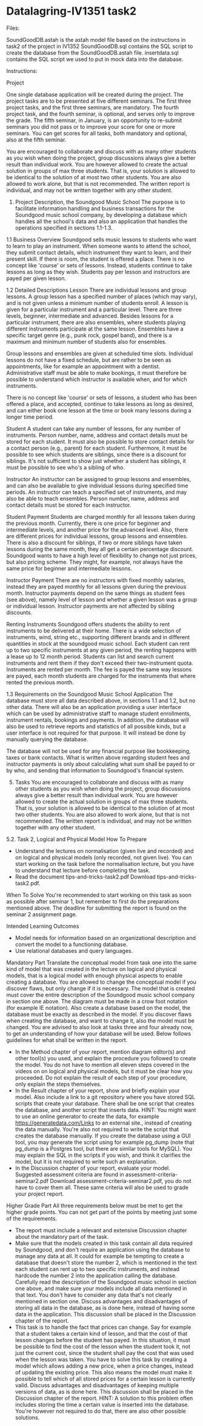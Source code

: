 # Datalagring-IV1351 task2

Files:

SoundGoodDB.astah is the astah model file based on the instructions in task2 of the project in IV1352
SoundGoodDB.sql contains the SQL script to create the database from the SoundGoodDB.astah file.
insertdata.sql contains the SQL script we used to put in mock data into the database.

Instructions:

Project

One single database application will be created during the project. The project tasks are to be presented at five different seminars. The first three project tasks, and the first three seminars, are mandatory. The fourth project task, and the fourth seminar, is optional, and serves only to improve the grade. The fifth seminar, in January, is an opportunity to re-submit seminars you did not pass or to improve your score for one or more seminars. You can get scores for all tasks, both mandatory and optional, also at the fifth seminar. 

You are encouraged to collaborate and discuss with as many other students as you wish when doing the project, group discussions always give a better result than individual work. You are however allowed to create the actual solution in groups of max three students. That is, your solution is allowed to be identical to the solution of at most two other students. You are also allowed to work alone, but that is not recommended. The written report is individual, and may not be written together with any other student.

1. Project Description, the Soundgood Music School
The purpose is to facilitate information handling and business transactions for the Soundgood music school company, by developing a database which handles all the school's data and also an application that handles the operations specified in sections 1.1-1.3.

1.1 Business Overview
Soundgood sells music lessons to students who want to learn to play an instrument. When someone wants to attend the school, they submit contact details, which instrument they want to learn, and their present skill. If there is room, the student is offered a place. There is no concept like 'course' or sets of lessons. Instead, students continue to take lessons as long as they wish. Students pay per lesson and instructors are payed per given lesson.

1.2 Detailed Descriptions
Lesson
There are individual lessons and group lessons. A group lesson has a specified number of places (which may vary), and is not given unless a minimum number of students enroll. A lesson is given for a particular instrument and a particular level. There are three levels, beginner, intermediate and advanced. Besides lessons for a particular instrument, there are also ensembles, where students playing different instruments participate at the same lesson. Ensembles have a specific target genre (e.g., punk rock, gospel band), and there is a maximum and minimum number of students also for ensembles.

Group lessons and ensembles are given at scheduled time slots. Individual lessons do not have a fixed schedule, but are rather to be seen as appointments, like for example an appointment with a dentist. Administrative staff must be able to make bookings, it must therefore be possible to understand which instructor is available when, and for which instruments.

There is no concept like 'course' or sets of lessons, a student who has been offered a place, and accepted, continue to take lessons as long as desired, and can either book one lesson at the time or book many lessons during a longer time period.

Student
A student can take any number of lessons, for any number of instruments. Person number, name, address and contact details must be stored for each student. It must also be possible to store contact details for a contact person (e.g., parent) for each student. Furthermore, it must be possible to see which students are siblings, since there is a discount for siblings. It's not sufficient to show just whether a student has siblings, it must be possible to see who's a sibling of who.

Instructor
An instructor can be assigned to group lessons and ensembles, and can also be available to give individual lessons during specified time periods. An instructor can teach a specified set of instruments, and may also be able to teach ensembles. Person number, name, address and contact details must be stored for each instructor. 

Student Payment
Students are charged monthly for all lessons taken during the previous month. Currently, there is one price for beginner and intermediate levels, and another price for the advanced level. Also, there are different prices for individual lessons, group lessons and ensembles. There is also a discount for siblings, if two or more siblings have taken lessons during the same month, they all get a certain percentage discount. Soundgood wants to have a high level of flexibility to change not just prices, but also pricing scheme. They might, for example, not always have the same price for beginner and intermediate lessons.

Instructor Payment
There are no instructors with fixed monthly salaries, instead they are payed monthly for all lessons given during the previous month. Instructor payments depend on the same things as student fees (see above), namely level of lesson and whether a given lesson was a group or individual lesson. Instructor payments are not affected by sibling discounts.

Renting Instruments
Soundgood offers students the ability to rent instruments to be delivered at their home. There is a wide selection of instruments, wind, string etc., supporting different brands and in different quantities in stock at the soundgood music school. Each student can rent up to two specific instruments at any given period, the renting happens with a lease up to 12 month period. Students can list and search current instruments and rent them if they don't exceed their two-instrument quota. Instruments are rented per month. The fee is payed the same way lessons are payed, each month students are charged for the instruments that where rented the previous month.

1.3 Requirements on the Soundgood Music School Application
The database must store all data described above, in sections 1.1 and 1.2, but no other data. There will also be an application providing a user interface which can be used by administrative staff to manage student enrollments, instrument rentals, bookings and payments. In addition, the database will also be used to retrieve reports and statistics of all possible kinds, but a user interface is not required for that purpose. It will instead be done by manually querying the database.

The database will not be used for any financial purpose like bookkeeping, taxes or bank contacts. What is written above regarding student fees and instructor payments is only about calculating what sum shall be payed to or by who, and sending that information to Soundgood's financial system.

5. Tasks
You are encouraged to collaborate and discuss with as many other students as you wish when doing the project, group discussions always give a better result than individual work. You are however allowed to create the actual solution in groups of max three students. That is, your solution is allowed to be identical to the solution of at most two other students. You are also allowed to work alone, but that is not recommended. The written report is individual, and may not be written together with any other student.

5.2. Task 2, Logical and Physical Model
How To Prepare
 * Understand the lectures on normalisation (given live and recorded) and on logical and physical models (only recorded, not given live). You can start working on the task before the normalisation           lecture, but you have to understand that lecture before completing the task.
  * Read the document tips-and-tricks-task2.pdf Download tips-and-tricks-task2.pdf.

When To Solve
You're recommended to start working on this task as soon as possible after seminar 1, but remember to first do the preparations mentioned above. The deadline for submitting the report is found on the seminar 2 assignment page.

Intended Learning Outcomes
  * Model needs for information based on an organizational description and convert the model to a functioning database.
  * Use relational databases and query languages.

Mandatory Part
Translate the conceptual model from task one into the same kind of model that was created in the lecture on logical and physical models, that is a logical model with enough physical aspects to enable creating a database. You are allowed to change the conceptual model if you discover flaws, but only change if it is necessary. The model that is created must cover the entire description of the Soundgood music school company in section one above. The diagram must be made in a crow foot notation (for example IE notation). Also create a database based on the model, the database must be exactly as described in the model. If you discover flaws when creating the database, and want to change it, also the model must be changed. You are advised to also look at tasks three and four already now, to get an understanding of how your database will be used. Below follows guidelines for what shall be written in the report.

  * In the Method chapter of your report, mention diagram editor(s) and other tool(s) you used, and explain the procedure you followed to create the model. You do not have to mention all eleven steps         covered in the videos on on logical and physical models, but it must be clear how you proceeded. Do not explain the result of each step of your procedure, only explain the steps themselves.
  * In the Result chapter of your report, show and briefly explain your model. Also include a link to a git repository where you have stored SQL scripts that create your database. There shall be one          script that creates the database, and another script that inserts data. HINT: You might want to use an online generator to create the data, for example https://generatedata.com/Links to an external       site., instead of creating the data manually. You're also not required to write the script that creates the database manually. If you create the database using a GUI tool, you may generate the script     using for example pg_dump (note that pg_dump is a Postgres tool, but there are similar tools for MySQL). You may explain the SQL in the scripts if you wish, and think it clarifies the model, but it       is not required to write such an explanation.
  * In the Discussion chapter of your report, evaluate your model. Suggested assessment criteria are found in assessment-criteria-seminar2.pdf Download assessment-criteria-seminar2.pdf, you do not have       to cover them all. These same criteria will also be used to grade your project report.

Higher Grade Part
All three requirements below must be met to get the higher grade points. You can not get part of the points by meeting just some of the requirements.

  * The report must include a relevant and extensive Discussion chapter about the mandatory part of the task.
  * Make sure that the models created in this task contain all data required by Soundgood, and don't require an application using the database to manage any data at all. It could for example be tempting      to create a database that doesn't store the number 2, which is mentioned in the text each student can rent up to two specific instruments, and instead hardcode the number 2 into the application           calling the database. Carefully read the description of the Soundgood music school in section one above, and make sure your models include all data mentioned in that text. You don't have to consider      any data that's not clearly mentioned in section one. Discuss advantages and disadvantages of storing all data in the database, as is done here, instead of having some data in the application. This       discussion shall be placed in the Discussion chapter of the report.
  * This task is to handle the fact that prices can change. Say for example that a student takes a certain kind of lesson, and that the cost of that lesson changes before the student has payed. In this       situation, it must be possible to find the cost of the lesson when the student took it, not just the current cost, since the student shall pay the cost that was used when the lesson was taken. You        have to solve this task by creating a model which allows adding a new price, when a price changes, instead of updating the existing price. This also means the model must make it possible to tell          which of all stored prices for a certain lesson is currently valid. Discuss advantages and disadvantages of keeping multiple versions of data, as is done here. This discussion shall be placed in the      Discussion chapter of the report. HINT: A solution to this problem often includes storing the time a certain value is inserted into the database. You're however not required to do that, there are         also other possible solutions. 
